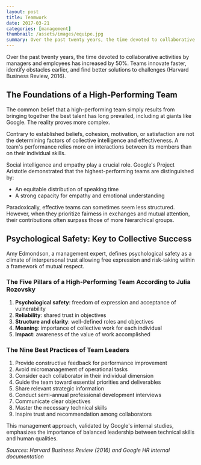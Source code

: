 ```yaml
---
layout: post
title: Teamwork
date: 2017-03-21
categories: [management]
thumbnail: /assets/images/equipe.jpg
summary: Over the past twenty years, the time devoted to collaborative activities by managers and employees has increased by 50%.
---
```


Over the past twenty years, the time devoted to collaborative activities by managers and employees has increased by 50%. Teams innovate faster, identify obstacles earlier, and find better solutions to challenges (Harvard Business Review, 2016).

## The Foundations of a High-Performing Team

The common belief that a high-performing team simply results from bringing together the best talent has long prevailed, including at giants like Google. The reality proves more complex.

Contrary to established beliefs, cohesion, motivation, or satisfaction are not the determining factors of collective intelligence and effectiveness. A team's performance relies more on interactions between its members than on their individual skills.

Social intelligence and empathy play a crucial role. Google's Project Aristotle demonstrated that the highest-performing teams are distinguished by:

- An equitable distribution of speaking time
- A strong capacity for empathy and emotional understanding

Paradoxically, effective teams can sometimes seem less structured. However, when they prioritize fairness in exchanges and mutual attention, their contributions often surpass those of more hierarchical groups.

## Psychological Safety: Key to Collective Success

Amy Edmondson, a management expert, defines psychological safety as a climate of interpersonal trust allowing free expression and risk-taking within a framework of mutual respect.

### The Five Pillars of a High-Performing Team According to Julia Rozovsky

1. **Psychological safety**: freedom of expression and acceptance of vulnerability
2. **Reliability**: shared trust in objectives
3. **Structure and clarity**: well-defined roles and objectives
4. **Meaning**: importance of collective work for each individual
5. **Impact**: awareness of the value of work accomplished

### The Nine Best Practices of Team Leaders

1. Provide constructive feedback for performance improvement
2. Avoid micromanagement of operational tasks
3. Consider each collaborator in their individual dimension
4. Guide the team toward essential priorities and deliverables
5. Share relevant strategic information
6. Conduct semi-annual professional development interviews
7. Communicate clear objectives
8. Master the necessary technical skills
9. Inspire trust and recommendation among collaborators

This management approach, validated by Google's internal studies, emphasizes the importance of balanced leadership between technical skills and human qualities.

_Sources: Harvard Business Review (2016) and Google HR internal documentation_
